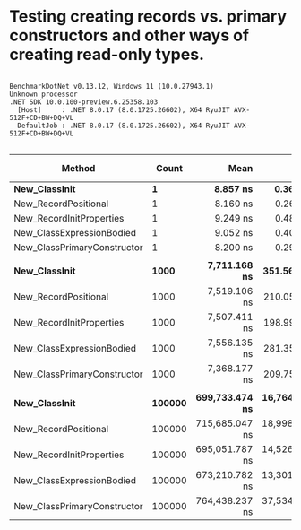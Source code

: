 # Testing creating records vs. primary constructors and other ways of creating read-only types.

```

BenchmarkDotNet v0.13.12, Windows 11 (10.0.27943.1)
Unknown processor
.NET SDK 10.0.100-preview.6.25358.103
  [Host]     : .NET 8.0.17 (8.0.1725.26602), X64 RyuJIT AVX-512F+CD+BW+DQ+VL
  DefaultJob : .NET 8.0.17 (8.0.1725.26602), X64 RyuJIT AVX-512F+CD+BW+DQ+VL


```
| Method                      | Count  | Mean           | Error          | StdDev          | Median         | Ratio | RatioSD | Gen0     | Allocated | Alloc Ratio |
|---------------------------- |------- |---------------:|---------------:|----------------:|---------------:|------:|--------:|---------:|----------:|------------:|
| **New_ClassInit**               | **1**      |       **8.857 ns** |      **0.3668 ns** |       **1.0640 ns** |       **8.742 ns** |  **1.00** |    **0.00** |   **0.0074** |      **32 B** |        **1.00** |
| New_RecordPositional        | 1      |       8.160 ns |      0.2698 ns |       0.7785 ns |       8.042 ns |  0.93 |    0.12 |   0.0074 |      32 B |        1.00 |
| New_RecordInitProperties    | 1      |       9.249 ns |      0.4889 ns |       1.4338 ns |       8.820 ns |  1.06 |    0.22 |   0.0074 |      32 B |        1.00 |
| New_ClassExpressionBodied   | 1      |       9.052 ns |      0.4060 ns |       1.1907 ns |       8.774 ns |  1.04 |    0.18 |   0.0074 |      32 B |        1.00 |
| New_ClassPrimaryConstructor | 1      |       8.200 ns |      0.2934 ns |       0.8557 ns |       7.963 ns |  0.94 |    0.15 |   0.0074 |      32 B |        1.00 |
|                             |        |                |                |                 |                |       |         |          |           |             |
| **New_ClassInit**               | **1000**   |   **7,711.168 ns** |    **351.5671 ns** |   **1,036.6035 ns** |   **7,436.658 ns** |  **1.00** |    **0.00** |   **7.4158** |   **32000 B** |        **1.00** |
| New_RecordPositional        | 1000   |   7,519.106 ns |    210.0590 ns |     616.0667 ns |   7,549.061 ns |  0.99 |    0.13 |   7.4158 |   32000 B |        1.00 |
| New_RecordInitProperties    | 1000   |   7,507.411 ns |    198.9996 ns |     586.7548 ns |   7,428.877 ns |  0.99 |    0.16 |   7.4158 |   32000 B |        1.00 |
| New_ClassExpressionBodied   | 1000   |   7,556.135 ns |    281.3559 ns |     784.3078 ns |   7,371.612 ns |  1.00 |    0.17 |   7.4158 |   32000 B |        1.00 |
| New_ClassPrimaryConstructor | 1000   |   7,368.177 ns |    209.7573 ns |     598.4495 ns |   7,197.284 ns |  0.97 |    0.15 |   7.4158 |   32000 B |        1.00 |
|                             |        |                |                |                 |                |       |         |          |           |             |
| **New_ClassInit**               | **100000** | **699,733.474 ns** | **16,764.4311 ns** |  **48,369.2168 ns** | **697,031.152 ns** |  **1.00** |    **0.00** | **740.2344** | **3200001 B** |        **1.00** |
| New_RecordPositional        | 100000 | 715,685.047 ns | 18,998.2153 ns |  53,894.7746 ns | 706,139.844 ns |  1.03 |    0.11 | 741.2109 | 3200000 B |        1.00 |
| New_RecordInitProperties    | 100000 | 695,051.787 ns | 14,526.0877 ns |  40,732.7074 ns | 693,059.277 ns |  1.00 |    0.08 | 741.2109 | 3200000 B |        1.00 |
| New_ClassExpressionBodied   | 100000 | 673,210.782 ns | 13,301.0835 ns |  28,631.9855 ns | 673,827.539 ns |  0.95 |    0.08 | 741.2109 | 3200000 B |        1.00 |
| New_ClassPrimaryConstructor | 100000 | 764,438.237 ns | 37,534.9413 ns | 110,083.4853 ns | 728,979.492 ns |  1.09 |    0.17 | 741.2109 | 3200000 B |        1.00 |
